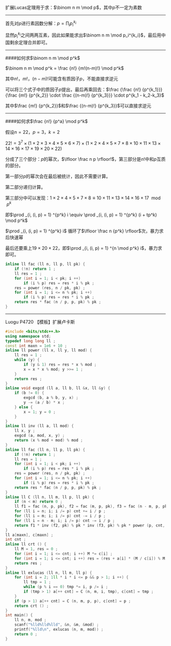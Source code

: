 扩展Lucas定理用于求：$\binom n m \mod p$，其中$p$不一定为素数

---

首先对$p$进行素因数分解：$p = \prod _i p_i ^{k_i}$

显然$p_i^{k_i}$之间两两互素，因此如果能求出$\binom n m \mod p_i^{k_i}$，最后用中国剩余定理合并即可。

---

####如何求$\binom n m \mod p^k$

$\binom n m \mod p^k = \frac {n!} {m!(n-m)!} \mod p^k$

其中$n!$，$m!$，$(n-m)!$可能含有质因子$p$，不能直接求逆元

可以将三个式子中的质因子$p$提出，最后再乘回去：$\frac {\frac {n!} {p^{k_1}}} {\frac {m!} {p^{k_2}} \cdot \frac {(n-m)!} {p^{k_3}}} \cdot p^{k_1 - k_2-k_3}$

其中$\frac {m!} {p^{k_2}}$和$\frac {(n-m)!} {p^{k_3}}$可以直接求逆元

---

####如何求$\frac {n!} {p^a} \mod p^k$

假设$n=22$，$p=3$，$k=2$

$22! = 3^7 \times (1 \times 2 \times 3 \times 4 \times 5 \times 6 \times 7) \times (1 \times 2 \times 4 \times 5 \times 7 \times 8 \times 10 \times 11 \times 13 \times 14 \times 16 \times 17 \times 19 \times 20 \times 22)$

分成了三个部分：$p$的幂次，$\lfloor \frac n p \rfloor!$，第三部分是$n!$中和$p$互质的部分。

第一部分$p$的幂次会在最后被统计，因此不需要计算。

第二部分递归计算。

第三部分中可以发现：$1 \times 2 \times 4 \times 5 \times 7 \times 8 \equiv 10 \times 11 \times 13 \times 14 \times 16 \times 17 \mod p^k$

即$\prod _{i, (i, p) = 1} ^{p^k} i \equiv \prod _{i, (i, p) = 1} ^{p^k} (i + tp^k) \mod p^k$

$\prod _{i, (i, p) = 1} ^{p^k} i$ 循环了$\lfloor \frac n {p^k} \rfloor$次，暴力求后快速幂

最后还要乘上$19 \times 20 \times 22$，即$\prod _{i, (i, p) = 1} ^{n \mod p^k} i$，暴力求即可。

~~~cpp
inline ll fac (ll n, ll p, ll pk) {
    if (!n) return 1 ;
    ll res = 1 ;
    for (int i = 1; i < pk; i ++)
        if (i % p) res = res * i % pk ;
    res = power (res, n / pk, pk) ;
    for (int i = 1; i <= n % pk; i ++)
        if (i % p) res = res * i % pk ;
    return res * fac (n / p, p, pk) % pk ;
}
~~~

---

Luogu P4720 【模板】扩展卢卡斯

~~~cpp
#include <bits/stdc++.h>
using namespace std;
typedef long long ll ;
const int maxn = 1e6 + 10 ;
inline ll power (ll x, ll y, ll mod) {
    ll res = 1 ;
    while (y) {
        if (y & 1) res = res * x % mod ;
        x = x * x % mod; y >>= 1 ;
    }
    return res ;
}
inline void exgcd (ll a, ll b, ll &x, ll &y) {
    if (b != 0) {
        exgcd (b, a % b, y, x) ;
        y -= (a / b) * x ;
    } else {
        x = 1; y = 0 ;
    }
}
inline ll inv (ll a, ll mod) {
    ll x, y ;
    exgcd (a, mod, x, y) ;
    return (x % mod + mod) % mod ;
}
inline ll fac (ll n, ll p, ll pk) {
    if (!n) return 1 ;
    ll res = 1 ;
    for (int i = 1; i < pk; i ++)
        if (i % p) res = res * i % pk ;
    res = power (res, n / pk, pk) ;
    for (int i = 1; i <= n % pk; i ++)
        if (i % p) res = res * i % pk ;
    return res * fac (n / p, p, pk) % pk ;
}
inline ll C (ll n, ll m, ll p, ll pk) {
    if (n < m) return 0 ;
    ll f1 = fac (n, p, pk), f2 = fac (m, p, pk), f3 = fac (n - m, p, pk), cnt = 0 ;
    for (ll i = n; i; i /= p) cnt += i / p ;
    for (ll i = m; i; i /= p) cnt -= i / p ;
    for (ll i = n - m; i; i /= p) cnt -= i / p ;
    return f1 * inv (f2, pk) % pk * inv (f3, pk) % pk * power (p, cnt, pk) % pk ;
}
ll a[maxn], c[maxn] ;
int cnt ;
inline ll crt () {
    ll M = 1, res = 0 ;
    for (int i = 1; i <= cnt; i ++) M *= c[i] ;
    for (int i = 1; i <= cnt; i ++) res = (res + a[i] * (M / c[i]) % M * inv (M / c[i], c[i]) % M) % M ;
    return res ;
}
inline ll exlucas (ll n, ll m, ll p) {
    for (int i = 2; 1ll * i * i <= p && p > 1; i ++) {
        ll tmp = 1 ;
        while (p % i == 0) tmp *= i, p /= i ;
        if (tmp > 1) a[++ cnt] = C (n, m, i, tmp), c[cnt] = tmp ;
    }
    if (p > 1) a[++ cnt] = C (n, m, p, p), c[cnt] = p ;
    return crt () ;
}
int main() {
    ll n, m, mod ;
    scanf("%lld%lld%lld", &n, &m, &mod) ;
    printf("%lld\n", exlucas (n, m, mod)) ;
    return 0 ;
}
~~~

